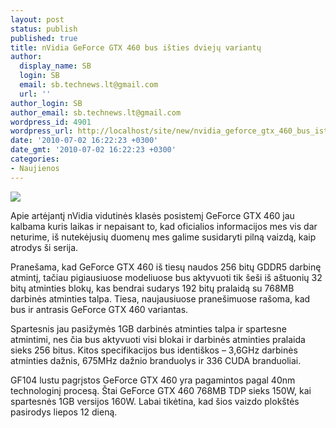 ```yaml
---
layout: post
status: publish
published: true
title: nVidia GeForce GTX 460 bus išties dviejų variantų
author:
  display_name: SB
  login: SB
  email: sb.technews.lt@gmail.com
  url: ''
author_login: SB
author_email: sb.technews.lt@gmail.com
wordpress_id: 4901
wordpress_url: http://localhost/site/new/nvidia_geforce_gtx_460_bus_isties_dvieju_variantu/
date: '2010-07-02 16:22:23 +0300'
date_gmt: '2010-07-02 16:22:23 +0300'
categories:
- Naujienos
---
```

<div class="imgright"><img src="http://www.part.lt/img/ef61cd2e20d6b7ba32058cc1e252ec43743.jpg"  /></div>
<p>Apie artėjantį nVidia vidutinės klasės posistemį GeForce GTX 460 jau kalbama kuris laikas ir nepaisant to, kad oficialios informacijos mes vis dar neturime, iš nutekėjusių duomenų mes galime susidaryti pilną vaizdą, kaip atrodys ši serija.</p>
<p>Pranešama, kad GeForce GTX 460 iš tiesų naudos 256 bitų GDDR5 darbinę atmintį, tačiau pigiausiuose modeliuose bus aktyvuoti tik šeši iš aštuonių 32 bitų atminties blokų, kas bendrai sudarys 192 bitų pralaidą su 768MB darbinės atminties talpa. Tiesa, naujausiuose pranešimuose rašoma, kad bus ir antrasis GeForce GTX 460 variantas.</p>
<p>Spartesnis jau pasižymės 1GB darbinės atminties talpa ir spartesne atmintimi, nes čia bus aktyvuoti visi blokai ir darbinės atminties pralaida sieks 256 bitus. Kitos specifikacijos bus identiškos – 3,6GHz darbinės atminties dažnis, 675MHz dažnio branduolys ir 336 CUDA branduoliai.</p>
<p>GF104 lustu pagrįstos GeForce GTX 460 yra pagamintos pagal 40nm technologinį procesą. Štai GeForce GTX 460 768MB TDP sieks 150W, kai spartesnės 1GB versijos 160W. Labai tikėtina, kad šios vaizdo plokštės pasirodys liepos 12 dieną.<br /></p>
